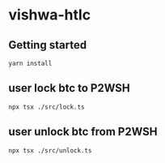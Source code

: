 # vishwa-htlc


## Getting started
```
yarn install
```

## user lock btc to P2WSH
```
npx tsx ./src/lock.ts
```

## user unlock btc from P2WSH

```
npx tsx ./src/unlock.ts
```